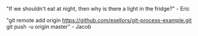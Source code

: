 "If we shouldn't eat at night, then why is there a light in the fridge?" - Eric

"git remote add origin https://github.com/esellors/git-process-example.git
git push -u origin master" - Jacob